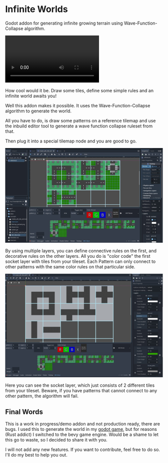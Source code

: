 # Infinite Worlds

Godot addon for generating infinite growing terrain using Wave-Function-Collapse algorithm.

![editor](docs/demo.webm)

How cool would it be. Draw some tiles, define some simple rules and an infinite world awaits you!

Well this addon makes it possible. It uses the Wave-Function-Collapse algorithm to generate the world.

All you have to do, is draw some patterns on a reference tilemap and use the inbuild editor tool to generate a wave function collapse ruleset from that.

Then plug it into a special tilemap node and you are good to go.

![editor](docs/editor.jpeg)

By using multiple layers, you can define connective rules on the first, and decorative rules on the other layers. All you do is "color code" the first socket layer with tiles from your tileset.
Each Pattern can only connect to other patterns with the same color rules on that particular side.

![rules](docs/sockets.jpeg)

Here you can see the socket layer, which just consists of 2 different tiles from your tileset. Beware, if you have patterns that cannot connect to any other pattern, the algorithm will fail.

## Final Words

This is a work in progress/demo addon and not production ready, there are bugs. I used this to generate the world in my [godot game](https://youtu.be/3B0e7ffAoKQ?t=48), but for reasons (Rust addict) I switched
to the bevy game engine. Would be a shame to let this go to waste, so I decided to share it with you.

I will not add any new features. If you want to contribute, feel free to do so. I'll do my best to help you out.
